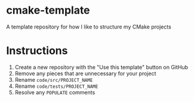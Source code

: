 # cmake-template

A template repository for how I like to structure my CMake projects

# Instructions

1. Create a new repository with the "Use this template" button on GitHub
1. Remove any pieces that are unnecessary for your project
1. Rename `code/src/PROJECT_NAME`
1. Rename `code/tests/PROJECT_NAME`
1. Resolve any `POPULATE` comments